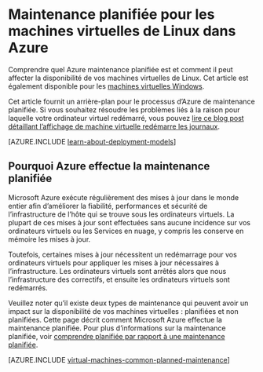<properties
    pageTitle="Opération de maintenance planifiée pour les machines virtuelles de Linux | Microsoft Azure"
    description="Comprendre quel Azure maintenance planifiée est et comment il affecte votre ordinateurs virtuels Linux dans Azure"
    services="virtual-machines-linux"
    documentationCenter=""
    authors="drewm"
    manager="timlt"
    editor=""
    tags="azure-service-management,azure-resource-manager"/>

<tags
    ms.service="virtual-machines-linux"
    ms.workload="infrastructure-services"
    ms.tgt_pltfrm="vm-linux"
    ms.devlang="na"
    ms.topic="article"
    ms.date="04/26/2016"
    ms.author="drewm"/>

# <a name="planned-maintenance-for-linux-virtual-machines-in-azure"></a>Maintenance planifiée pour les machines virtuelles de Linux dans Azure

Comprendre quel Azure maintenance planifiée est et comment il peut affecter la disponibilité de vos machines virtuelles de Linux. Cet article est également disponible pour les [machines virtuelles Windows](virtual-machines-windows-planned-maintenance.md). 

Cet article fournit un arrière-plan pour le processus d’Azure de maintenance planifiée. Si vous souhaitez résoudre les problèmes liés à la raison pour laquelle votre ordinateur virtuel redémarré, vous pouvez [lire ce blog post détaillant l’affichage de machine virtuelle redémarre les journaux](https://azure.microsoft.com/blog/viewing-vm-reboot-logs/).

[AZURE.INCLUDE [learn-about-deployment-models](../../includes/learn-about-deployment-models-both-include.md)]

## <a name="why-azure-performs-planned-maintenance"></a>Pourquoi Azure effectue la maintenance planifiée

Microsoft Azure exécute régulièrement des mises à jour dans le monde entier afin d’améliorer la fiabilité, performances et sécurité de l’infrastructure de l’hôte qui se trouve sous les ordinateurs virtuels. La plupart de ces mises à jour sont effectuées sans aucune incidence sur vos ordinateurs virtuels ou les Services en nuage, y compris les conserve en mémoire les mises à jour.

Toutefois, certaines mises à jour nécessitent un redémarrage pour vos ordinateurs virtuels pour appliquer les mises à jour nécessaires à l’infrastructure. Les ordinateurs virtuels sont arrêtés alors que nous l’infrastructure des correctifs, et ensuite les ordinateurs virtuels sont redémarrés.

Veuillez noter qu’il existe deux types de maintenance qui peuvent avoir un impact sur la disponibilité de vos machines virtuelles : planifiées et non planifiées. Cette page décrit comment Microsoft Azure effectue la maintenance planifiée. Pour plus d’informations sur la maintenance planifiée, voir [comprendre planifiée par rapport à une maintenance planifiée](virtual-machines-linux-manage-availability.md).

[AZURE.INCLUDE [virtual-machines-common-planned-maintenance](../../includes/virtual-machines-common-planned-maintenance.md)]
